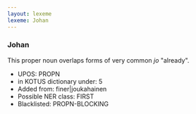 ```yaml
---
layout: lexeme
lexeme: Johan
---
```


###  Johan

This proper noun overlaps forms of very common *jo* "already".
* UPOS:  PROPN
* in KOTUS dictionary under:  5
* Added from:  finer|joukahainen
* Possible NER class:  FIRST
* Blacklisted:  PROPN-BLOCKING

